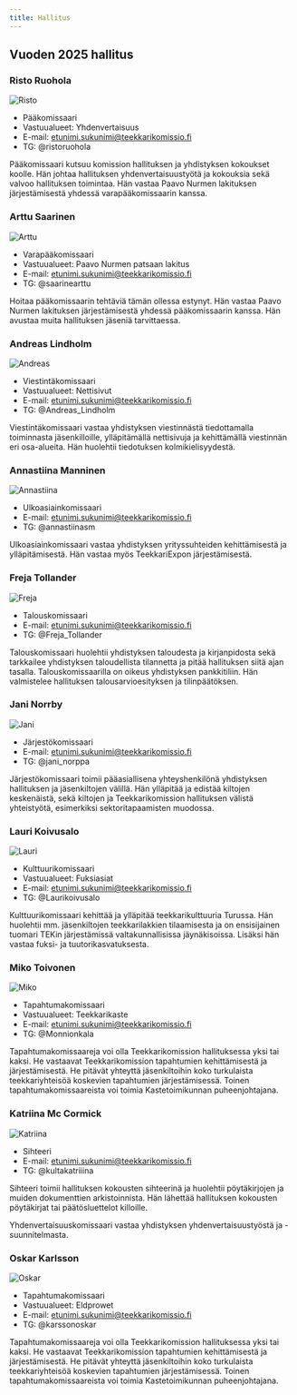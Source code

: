 ```yaml
---
title: Hallitus
---
```

## Vuoden 2025 hallitus

### Risto Ruohola

![Risto]()

* Pääkomissaari
* Vastuualueet: Yhdenvertaisuus
* E-mail: etunimi.sukunimi@teekkarikomissio.fi
* TG: @ristoruohola

Pääkomissaari kutsuu komission hallituksen ja yhdistyksen kokoukset koolle. Hän johtaa hallituksen yhdenvertaisuustyötä ja kokouksia sekä valvoo hallituksen toimintaa. Hän vastaa Paavo Nurmen lakituksen järjestämisestä yhdessä varapääkomissaarin kanssa.

### Arttu Saarinen

![Arttu]()

* Varapääkomissaari
* Vastuualueet: Paavo Nurmen patsaan lakitus
* E-mail: etunimi.sukunimi@teekkarikomissio.fi
* TG: @saarinearttu

Hoitaa pääkomissaarin tehtäviä tämän ollessa estynyt. Hän vastaa Paavo Nurmen lakituksen järjestämisestä yhdessä pääkomissaarin kanssa. Hän avustaa muita hallituksen jäseniä tarvittaessa.

### Andreas Lindholm

![Andreas]()

* Viestintäkomissaari
* Vastuualueet: Nettisivut
* E-mail: etunimi.sukunimi@teekkarikomissio.fi
* TG: @Andreas_Lindholm

Viestintäkomissaari vastaa yhdistyksen viestinnästä tiedottamalla toiminnasta jäsenkilloille, ylläpitämällä nettisivuja ja kehittämällä viestinnän eri osa-alueita. Hän huolehtii tiedotuksen kolmikielisyydestä.

### Annastiina Manninen

![Annastiina]()

* Ulkoasiainkomissaari
* E-mail: etunimi.sukunimi@teekkarikomissio.fi
* TG: @annastiinasm

Ulkoasiainkomissaari vastaa yhdistyksen yrityssuhteiden kehittämisestä ja ylläpitämisestä. Hän vastaa myös TeekkariExpon järjestämisestä.

### Freja Tollander

![Freja]()

* Talouskomissaari
* E-mail: etunimi.sukunimi@teekkarikomissio.fi
* TG: @Freja_Tollander

Talouskomissaari huolehtii yhdistyksen taloudesta ja kirjanpidosta sekä tarkkailee yhdistyksen taloudellista tilannetta ja pitää hallituksen siitä ajan tasalla. Talouskomissaarilla on oikeus yhdistyksen pankkitiliin. Hän valmistelee hallituksen talousarvioesityksen ja tilinpäätöksen.

### Jani Norrby

![Jani](/board/2024/jani-norrby-min.jpg)

* Järjestökomissaari
* E-mail: etunimi.sukunimi@teekkarikomissio.fi
* TG: @jani_norppa

Järjestökomissaari toimii pääasiallisena yhteyshenkilönä yhdistyksen hallituksen ja jäsenkiltojen välillä. Hän ylläpitää ja edistää kiltojen keskenäistä, sekä kiltojen ja Teekkarikomission hallituksen välistä yhteistyötä, esimerkiksi sektoritapaamisten muodossa.

### Lauri Koivusalo

![Lauri]()

* Kulttuurikomissaari
* Vastuualueet: Fuksiasiat
* E-mail: etunimi.sukunimi@teekkarikomissio.fi
* TG: @Laurikoivusalo

Kulttuurikomissaari kehittää ja ylläpitää teekkarikulttuuria Turussa. Hän huolehtii mm. jäsenkiltojen teekkarilakkien tilaamisesta ja on ensisijainen tuomari TEKin järjestämissä valtakunnallisissa jäynäkisoissa. Lisäksi hän vastaa fuksi- ja tuutorikasvatuksesta.

### Miko Toivonen

![Miko]()

* Tapahtumakomissaari
* Vastuualueet: Teekkarikaste
* E-mail: etunimi.sukunimi@teekkarikomissio.fi
* TG: @Monnionkala

Tapahtumakomissaareja voi olla Teekkarikomission hallituksessa yksi tai kaksi. He vastaavat Teekkarikomission tapahtumien kehittämisestä ja järjestämisestä. He pitävät yhteyttä jäsenkiltoihin koko turkulaista teekkariyhteisöä koskevien tapahtumien järjestämisessä. Toinen tapahtumakomissaareista voi toimia Kastetoimikunnan puheenjohtajana.

### Katriina Mc Cormick

![Katriina]()

* Sihteeri
* E-mail: etunimi.sukunimi@teekkarikomissio.fi
* TG: @kultakatriiina

Sihteeri toimii hallituksen kokousten sihteerinä ja huolehtii pöytäkirjojen ja muiden dokumenttien arkistoinnista. Hän lähettää hallituksen kokousten pöytäkirjat tai päätösluettelot killoille.


Yhdenvertaisuuskomissaari vastaa yhdistyksen yhdenvertaisuustyöstä ja -suunnitelmasta.


### Oskar Karlsson

![Oskar]()

* Tapahtumakomissaari
* Vastuualueet: Eldprowet
* E-mail: etunimi.sukunimi@teekkarikomissio.fi
* TG: @karssonoskar

Tapahtumakomissaareja voi olla Teekkarikomission hallituksessa yksi tai kaksi. He vastaavat Teekkarikomission tapahtumien kehittämisestä ja järjestämisestä. He pitävät yhteyttä jäsenkiltoihin koko turkulaista teekkariyhteisöä koskevien tapahtumien järjestämisessä. Toinen tapahtumakomissaareista voi toimia Kastetoimikunnan puheenjohtajana.
